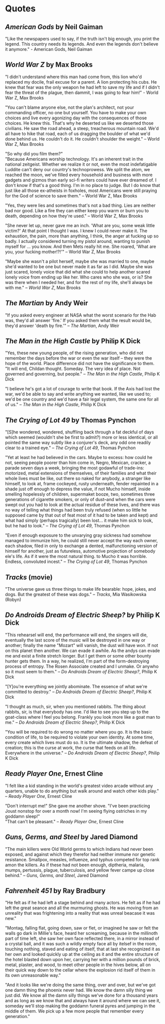# Quotes

## *American Gods* by Neil Gaiman

"Like the newspapers used to say, if the truth isn't big enough, you print the legend. This country needs its legends. And even the legends don't believe it anymore." - American Gods, Neil Gaiman

## *World War Z* by Max Brooks

"I didn't understand where this man had come from, this lion who'd replaced my docile, frail excuse for a parent. A lion protecting his cubs. He knew that fear was the only weapon he had left to save my life and if I didn't fear the threat of the plague, then dammit, I was going to fear him!" - World War Z, Max Brooks

"You can't blame anyone else, not the plan's architect, not your commanding officer, no one but yourself. You have to make your own choices and live every agonizing day with the consequences of those choices. He knew this. That's why he deserted us like we deserted those civilians. He saw the road ahead, a steep, treacherous mountain road. We'd all have to hike that road, each of us dragging the boulder of what we'd done behind us. He couldn't do it. He couldn't shoulder the weight." – World War Z, Max Brooks

"So why did you film them?"  
"Because Americans worship technology. It's an inherent trait in the national zeitgeist. Whether we realize it or not, even the most indefatigable Luddite can't deny our country's technoprowess. We split the atom, we reached the moon, we've filled every household and business with more gadgets and gizmos than early sci-fi writers could have ever dreamed of. I don't know if that's a good thing. I'm in no place to judge. But I do know that just like all those ex-atheists in foxholes, most Americans were still praying for the God of science to save them." – World War Z, Max Brooks

"Yes, they were lies and sometimes that's not a bad thing. Lies are neither bad nor good. Like a fire they can either keep you warm or burn you to death, depending on how they're used." – World War Z, Max Brooks

"She never let up, never gave me an inch. 'What are you, some weak little victim?' At that point I thought I was. I knew I could never make it. The exhaustion, the pain, more than anything, I think, the anger at fucking up so badly. I actually considered turning my pistol around, wanting to punish myself for ... you know. And then Mets really hit me. She roared, 'What are you, your fucking mother!?!'" – World War Z, Max Brooks

"Maybe she wasn't a pilot herself, maybe she was married to one, maybe she'd wanted to be one but never made it as far as I did. Maybe she was just scared, lonely voice that did what she could to help another scared lonely voice from ending up like her. Who cares who she was, or is? She was there when I needed her, and for the rest of my life, she'll always be with me." – *World War Z*, Max Brooks

## *The Martian* by Andy Weir

"If you asked every engineer at NASA what the worst scenario for the Hab was, they'd all answer 'fire.' If you asked them what the result would be, they'd answer 'death by fire.'" – *The Martian*, Andy Weir

## *The Man in the High Castle* by Philip K Dick

"Yes, these new young people, of the rising generation, who did not remember the days before the war or even the war itself – they were the hope of the world. Place difference did not have the significance to them.  
"It will end, Childan thought. Someday. The very idea of place. Not governed and governing, but people." – *The Man in the High Castle*, Philip K Dick

"I believe he's got a lot of courage to write that book. If the Axis had lost the war, we'd be able to say and write anything we wanted, like we used to; we'd be one country and we'd have a fair legal system, the same one for all of us." – *The Man in the High Castle*, Philip K Dick

## *The Crying of Lot 49* by Thomas Pynchon

"[S]he wondered, wondered, shuffling back through a fat deckful of days which seemed (wouldn't she be first to admit?) more or less identical, or all pointed the same way subtly like a conjurer's deck, any odd one readily clear to a trained eye." – *The Crying of Lot 49*, Thomas Pynchon

"Yet at least he had believed in the cars. Maybe to excess: how could he not, seeing people poorer than him come in, Negro, Mexican, cracker, a parade seven days a week, bringing the most godawful of trade-ins: motorized, metal extensions of themselves, of their families and what their whole lives must be like, out there so naked for anybody, a stranger like himself, to look at, frame cockeyed, rusty underneath, fender repainted in a shade just off enough to depress the value, if not Mucho himself, inside smelling hopelessly of children, supermaket booze, two, sometimes three generations of cigarette smokers, or only of dust–and when the cars were swept out you had to look at the actual residue of these lives, and there was no way of telling what things had been truly refused (when so little he supposed came by that out of feat most of it had to be taken and kept) and what had simply (perhaps tragically) been lost... it make him sick to look, but he had to look." – *The Crying of Lot 49*, Thomas Pynchon

"Even if enough exposure to the unvarying gray sickness had somehow managed to immunize him, he could still never accept the way each owner, each shadow, filed in only to exchange a dented, malfunctioning version of himself for another, just as futureless, automotive projection of somebody ele's life. As if it were the most natural thing. to Mucho it was horrible. Endless, convoluted incest." – *The Crying of Lot 49*, Thomas Pynchon

## *Tracks* (movie)

"The universe gave us three things to make life bearable: hope, jokes, and dogs. But the greatest of these was dogs." – *Tracks*, Mia Wasikowska (Robyn)

## *Do Androids Dream of Electric Sheep?* by Philip K Dick

"This rehearsel will end, the performance will end, the singers will die, eventually the last score of the music will be destroyed in one way or another; finally the name "Mozart" will vanish, the dust will have won. If not on this planet then another. We can evade it awhile. As the andys can evade me and exist a finite stretch longer. But I get them or some other bounty hunter gets them. In a way, he realized, I'm part of the form-destroying process of entropy. The Rosen Associate created and I unmake. Or anywho so it must seem to them." – *Do Androids Dream of Electric Sheep?*, Philip K Dick

"[Y]ou're everything we jointly abominate. The essence of what we're committed to destroy." – *Do Androids Dream of Electric Sheep?*, Philip K Dick

"I thought as much, sir, when you mentioned rabbits. The thing about rabbits, sir, is that everybody has one. I'd like to see you step up to the goat-class where I feel you belong. Frankly you look more like a goat man to me." – *Do Androids Dream of Electric Sheep?*, Philip K Dick

"You will be required to do wrong no matter where you go. It is the basic condition of life, to be required to violate your own identity. At some time, every create which lives must do so. It is the ultimate shadow, the defeat of creation; this is the curse at work, the curse that feeds on all life. Everywhere in the universe." – *Do Androids Dream of Electric Sheep?*, Philip K Dick

## *Ready Player One*, Ernest Cline

"I felt like a kid standing in the world's greatest video arcade without any quarters, unable to do anything but walk around and watch other kids play." – *Ready Player One*, Ernest Cline

"Don't interrupt me!" She gave me another shove. "I've been practicing Joust nonstop for over a month now! I'm seeing flying ostriches in my goddamn sleep!"  
"That can't be pleasant." – *Ready Player One*, Ernest Cline

## *Guns, Germs, and Steel* by Jared Diamond 

"The main killers were Old World germs to which Indians had never been exposed, and against which they therefor had neither immune nor genetic resistance. Smallpox, measles, influenze, and typhus competed for top rank amon the killers. As if these had not been enough, diptheria, malaria, mumps, pertussis, plague, tuberculosis, and yellow fever campe up close behind." – *Guns, Germs, and Steel*, Jared Diamond

## *Fahrenheit 451* by Ray Bradbury

"He felt as if he had left a stage behind and many actors. He felt as if he had left the great seance and all the murmuring ghosts. He was moving from an unreality that was frightening into a reality that was unreal beacase it was new."

"Montag, falling flat, going down, saw or flet, or imagined he saw or felt the walls go dark in Millie's face, heard her screaming, because in the millinoth part of time left, she saw her own face reflected there, in a mirror instead of a crystal ball, and it was such a wildly empty face all by itelsef in the room, touching nothing, staved and eating of itself, that at last she recognized it as her own and looked quickly up at the ceiling as it and the entire structure of the hotel blasted down upon her, carrying her with a million pounds of brick, metal, plaster, and wood, to meet other people in the hives below, all on their quick way down to the cellar where the explosion rid itself of them in its own unreasonable way."

"And it looks like we're doing the same thing, over and over, but we've got one damn thing the phoenix never had. We know the damn silly thing we just did. We know all the damn silly things we've done for a thousand years and as long as we know that and always have it around where we can see it, someday we'll stop making the goddamn funeral pyres and jumping in the middle of them. We pick up a few more people that remember every generation."
